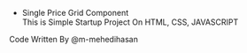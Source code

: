 * Single Price Grid Component  
This is Simple Startup Project On HTML, CSS, JAVASCRIPT


Code Written By @m-mehedihasan
